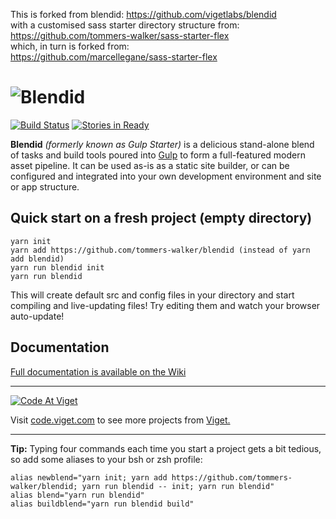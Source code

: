 This is forked from blendid: https://github.com/vigetlabs/blendid<br>with a customised sass starter directory structure from:<br>
https://github.com/tommers-walker/sass-starter-flex<br>
which, in turn is forked from:<br>
  https://github.com/marcellegane/sass-starter-flex

# ![Blendid](https://raw.githubusercontent.com/vigetlabs/blendid/master/extras/blendid-logo.png)

[![Build Status](https://travis-ci.org/vigetlabs/blendid.svg?branch=static-server)](https://travis-ci.org/vigetlabs/blendid)
[![Stories in Ready](https://badge.waffle.io/vigetlabs/blendid.png?label=ready&title=Ready)](https://waffle.io/vigetlabs/blendid)

**Blendid** *(formerly known as Gulp Starter)* is a delicious stand-alone blend of tasks and build tools poured into [Gulp](http://gulpjs.com/) to form a full-featured modern asset pipeline. It can be used as-is as a static site builder, or can be configured and integrated into your own development environment and site or app structure.

## Quick start on a fresh project (empty directory)
```
yarn init
yarn add https://github.com/tommers-walker/blendid (instead of yarn add blendid)
yarn run blendid init
yarn run blendid
```

This will create default src and config files in your directory and start compiling and live-updating files! Try editing them and watch your browser auto-update!

## Documentation

[Full documentation is available on the Wiki](https://github.com/vigetlabs/blendid/wiki)

***

<a href="http://code.viget.com">
  <img src="http://code.viget.com/github-banner.png" alt="Code At Viget">
</a>

Visit [code.viget.com](http://code.viget.com) to see more projects from [Viget.](https://viget.com)

***

**Tip:** Typing four commands each time you start a project gets a bit tedious, so add some aliases to your bsh or zsh profile:

```
alias newblend="yarn init; yarn add https://github.com/tommers-walker/blendid; yarn run blendid -- init; yarn run blendid"
alias blend="yarn run blendid"
alias buildblend="yarn run blendid build"
```
